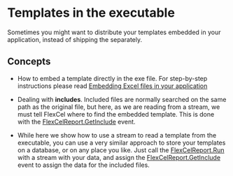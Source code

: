 # Templates in the executable

Sometimes you might want to distribute your templates embedded in your application,
instead of shipping the separately.

## Concepts

- How to embed a template directly in the exe file. For
  step-by-step instructions please read [Embedding Excel files in your application](https://download.tmssoftware.com/flexcel/doc/net/tips/embedding-excel-files-in-your-application.html) 


- Dealing with **includes**. Included files are normally searched on
  the same path as the original file, but here, as we are reading
  from a stream, we must tell FlexCel where to find the embedded
  template. This is done with the [FlexCelReport.GetInclude](https://download.tmssoftware.com/flexcel/doc/net/api/FlexCel.Report/FlexCelReport/GetInclude.html) event.

- While here we show how to use a stream to read a template from the
  executable, you can use a very similar approach to store your
  templates on a database, or on any place you like. Just call the
  [FlexCelReport.Run](https://download.tmssoftware.com/flexcel/doc/net/api/FlexCel.Report/FlexCelReport/Run.html) with a stream with your data, and
  assign the [FlexCelReport.GetInclude](https://download.tmssoftware.com/flexcel/doc/net/api/FlexCel.Report/FlexCelReport/GetInclude.html) event to assign the data for the included
  files.
